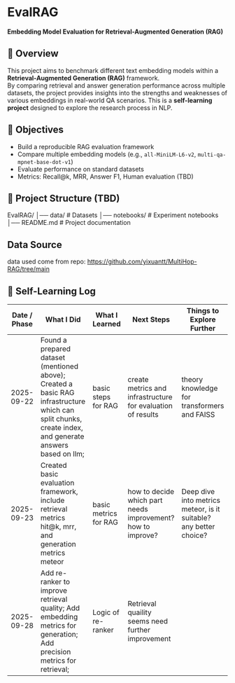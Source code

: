 # EvalRAG

**Embedding Model Evaluation for Retrieval-Augmented Generation (RAG)**

## 📌 Overview
This project aims to benchmark different text embedding models within a **Retrieval-Augmented Generation (RAG)** framework.  
By comparing retrieval and answer generation performance across multiple datasets, the project provides insights into the strengths and weaknesses of various embeddings in real-world QA scenarios.
This is a **self-learning project** designed to explore the research process in NLP.

## 🎯 Objectives
- Build a reproducible RAG evaluation framework  
- Compare multiple embedding models (e.g., `all-MiniLM-L6-v2`, `multi-qa-mpnet-base-dot-v1`)  
- Evaluate performance on standard datasets 
- Metrics: Recall@k, MRR, Answer F1, Human evaluation (TBD)

## 📂 Project Structure (TBD)
EvalRAG/
│── data/ # Datasets
│── notebooks/ # Experiment notebooks
│── README.md # Project documentation

## Data Source
data used come from repo: https://github.com/yixuantt/MultiHop-RAG/tree/main

## 📝 Self-Learning Log
| Date / Phase | What I Did | What I Learned | Next Steps | Things to Explore Further |
| ------------ | ------------------------- | ---------------------------------------------------------------- | -------------------------------------------------------------- | ---------------------------------------------------------- |
| 2025-09-22 | Found a prepared dataset (mentioned above); Created a basic RAG infrastructure which can split chunks, create index, and generate answers based on llm; | basic steps for RAG | create metrics and infrastructure for evaluation of results | theory knowledge for transformers and FAISS
| 2025-09-23 | Created basic evaluation framework, include retrieval metrics hit@k, mrr, and generation metrics meteor | basic metrics for RAG | how to decide which part needs improvement? how to improve? | Deep dive into metrics meteor, is it suitable? any better choice? |
| 2025-09-28 | Add re-ranker to improve retrieval quality; Add embedding metrics for generation; Add precision metrics for retrieval; | Logic of re-ranker | Retrieval quaility seems need further improvement 



